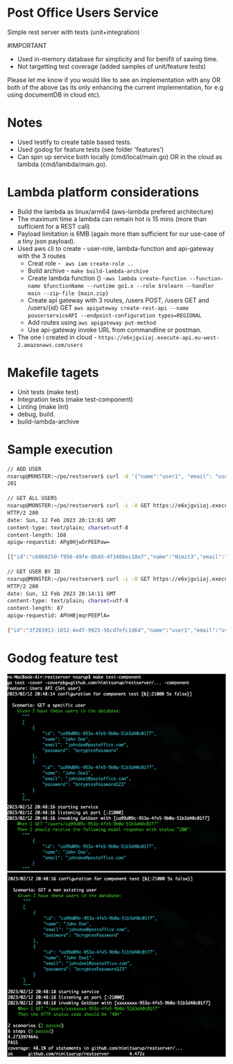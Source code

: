 # Post Office Users Service
Simple rest server with tests (unit+integration)

#IMPORTANT
- Used in-memory database for simplicity and for benifit of saving time.
- Not targetting test coverage (added samples of unit/feature tests)

Please let me know if you would like to see an implementation with any OR both of the above (as its only enhancing the current implementation, for e.g using documentDB in cloud etc).

# Notes
- Used testify to create table based tests.
- Used godog for feature tests (see folder 'features')
- Can spin up service both locally (cmd/local/main.go) OR in the cloud as lambda (cmd/lambda/main.go).

# Lambda platform considerations
- Build the lambda as linux/arm64 (aws-lambda prefered architecture)
- The maximum time a lambda can remain hot is 15 mins (more than sufficient for a REST call)
- Payload limitation is 6MB (again more than sufficient for our use-case of a tiny json payload).
- Used aws cli to create - user-role, lambda-function and api-gateway with the 3 routes
  - Creat role - ``` aws iam create-role ..```
  - Build archive - ```make build-lambda-archive```
  - Create lambda function () -```aws lambda create-function --function-name $functionName --runtime go1.x --role $rolearn --handler main --zip-file {main.zip} ```
  - Create api gateway with 3 routes, /users POST, /users GET and /users/{id} GET ```aws apigateway create-rest-api --name pouserserviceAPI --endpoint-configuration types=REGIONAL```
  - Add routes using ```aws apigateway put-method```
  - Use api-gateway invoke URL from commandline or postman.
- The one i created in cloud - ```https://e6xjgviiaj.execute-api.eu-west-2.amazonaws.com/users```

# Makefile tagets
- Unit tests (make test)
- Integration tests (make test-component)
- Linting (make lint)
- debug, build.
- build-lambda-archive

# Sample execution
```sh
// ADD USER
nsarup@MONSTER:~/po/restserver$ curl -d '{"name":"user1", "email": "user1@postoffice", "password": "plaintext"}' -H "Content-Type: application/json" -X POST -w "%{http_code}\n" https://e6xjgviiaj.execute-api.eu-west-2.amazonaws.com/users
201

// GET ALL USERS
nsarup@MONSTER:~/po/restserver$ curl -i -X GET https://e6xjgviiaj.execute-api.eu-west-2.amazonaws.com/users
HTTP/2 200 
date: Sun, 12 Feb 2023 20:13:01 GMT
content-type: text/plain; charset=utf-8
content-length: 168
apigw-requestid: APg8HjwOrPEEPaw=

[{"id":"c6868250-f956-49fe-8bdd-4f3406ec10e7","name":"Nimit3","email":"n@saru"},{"id":"3f203913-1652-4ed7-9925-56cd7efc1d64","name":"user1","email":"user1@postoffice"}]

// GET USER BY ID
nsarup@MONSTER:~/po/restserver$ curl -i -X GET https://e6xjgviiaj.execute-api.eu-west-2.amazonaws.com/users/3f203913-1652-4ed7-9925-56cd7efc1d64
HTTP/2 200 
date: Sun, 12 Feb 2023 20:14:11 GMT
content-type: text/plain; charset=utf-8
content-length: 87
apigw-requestid: APhHBjmqrPEEPlA=

{"id":"3f203913-1652-4ed7-9925-56cd7efc1d64","name":"user1","email":"user1@postoffice"}
```

# Godog feature test
![alt ](img/1.png)
![alt ](img/2.png)